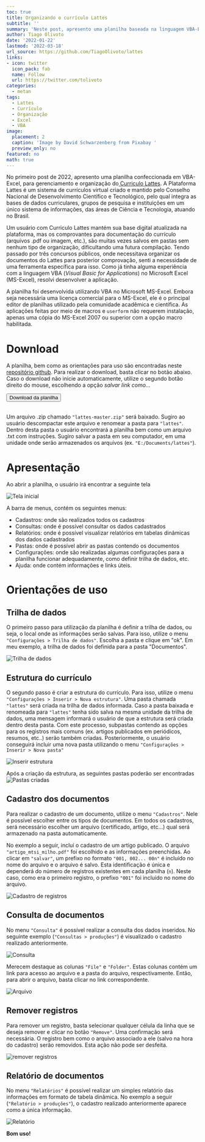 ```yaml
---
toc: true
title: Organizando o currículo Lattes
subtitle: ''
summary: 'Neste post, apresento uma planilha baseada na linguagem VBA-Excel para gerenciamento e organização do currículo lattes.'
author: Tiago Olivoto
date: '2022-01-22'
lastmod: '2022-03-18'
url_source: https://github.com/TiagoOlivoto/lattes
links:
- icon: twitter
  icon_pack: fab
  name: Follow
  url: https://twitter.com/tolivoto
categories:
  - metan
tags:
  - Lattes
  - Currículo
  - Organização
  - Excel
  - VBA
image:
  placement: 2
  caption: 'Image by David Schwarzenberg from Pixabay '
  preview_only: no
featured: no
math: true
---
```


<script src="https://kit.fontawesome.com/1f72d6921a.js" crossorigin="anonymous"></script>




No primeiro post de 2022, apresento uma planilha confeccionada em VBA-Excel, para gerenciamento e organização do[ Curriculo Lattes](https://lattes.cnpq.br/). A Plataforma Lattes é um sistema de currículos virtual criado e mantido pelo Conselho Nacional de Desenvolvimento Científico e Tecnológico, pelo qual integra as bases de dados curriculares, grupos de pesquisa e instituições em um único sistema de informações, das áreas de Ciência e Tecnologia, atuando no Brasil.

Um usuário com Curriculo Lattes mantém sua base digital atualizada na plataforma, mas os comprovantes para documentação do currículo (arquivos .pdf ou imagem, etc.), são muitas vezes salvos em pastas sem nenhum tipo de organização, dificultando uma futura compilação. Tendo passado por três concursos públicos, onde necessitava organizar os documentos do Lattes para posterior comprovação, senti a necessidade de uma ferramenta específica para isso. Como já tinha alguma experiência com a linguagem VBA (*Visual Basic for Applications*) no Microsoft Excel (MS-Excel), resolvi desenvolver a aplicação.


A planilha foi desenvolvida utilizando VBA no Microsoft MS-Excel. Embora seja necessária uma licença comercial para o MS-Excel, ele é o principal editor de planilhas utilizado pela comunidade acadêmica e científica. As aplicações feitas por meio de macros e `userform` não requerem instalação, apenas uma cópia do MS-Excel 2007 ou superior com a opção macro habilitada.



# <i class="fas fa-database"></i> Download

A planilha, bem como as orientações para uso são encontradas neste [repositório github](https://github.com/TiagoOlivoto/lattes). Para realizar o download, basta clicar no botão abaixo. Caso o download não inicie automaticamente, utilize o segundo botão direito do mouse, escolhendo a opção *salvar link como...* 


<a href="https://github.com/TiagoOlivoto/lattes/archive/refs/heads/master.zip">
<button class="btn btn-success"><i class="fa fa-save"></i> Download da planilha</button>
</a>
<br>
<br>

Um arquivo .zip chamado `"lattes-master.zip"` será baixado. Sugiro ao usuário descompactar este arquivo e renomear a pasta para `"lattes"`. Dentro desta pasta o usuário encontrará a planilha bem como um arquivo .txt com instruções. Sugiro salvar a pasta em seu computador, em uma unidade onde serão armazenados os arquivos (ex. `"E:/Documents/lattes"`).


# Apresentação

Ao abrir a planilha, o usuário irá encontrar a seguinte tela 

![Tela inicial](images/home.png)

A barra de menus, contém os seguintes menus:

* Cadastros: onde são realizados todos os cadastros
* Consultas: onde é possível consultar os dados cadastrados
* Relatórios: onde é possível visualizar relatórios em tabelas dinâmicas dos dados cadastrados
* Pastas: onde é possível abrir as pastas contendo os documentos
* Configurações: onde são realizadas algumas configurações para a planilha funcionar adequadamente, como definir trilha de dados, etc.
* Ajuda: onde contém informações e links úteis.

# Orientações de uso

## Trilha de dados

O primeiro passo para utilização da planilha é definir a trilha de dados, ou seja, o local onde as informações serão salvas. Para isso, utilize o menu `"Configurações > Trilha de dados"`. Escolha a pasta e clique em "ok". Em meu exemplo, a trilha de dados foi definida para a pasta "Documentos".

![Trilha de dados](images/trilha.png)


##  Estrutura do currículo

O segundo passo é criar a estrutura do currículo. Para isso, utilize o menu `"Configurações > Inserir > Nova estrutura"`. Uma pasta chamada `"lattes"` será criada na trilha de dados informada. Caso a pasta baixada e renomeada para `"lattes"` tenha sido salva na mesma unidade da trilha de dados, uma mensagem informará o usuário de que a estrutura será criada dentro desta pasta. Com este processo, subpastas contendo as opções para os registros mais comuns (ex. artigos publicados em periódicos, resumos, etc..) serão também criadas. Posteriormente, o usuário conseguirá incluir uma nova pasta utilizando o menu `"Configurações > Inserir > Nova pasta"`

![Inserir estrutura](images/estrutura.png)


Após a criação da estrutura, as seguintes pastas poderão ser encontradas
![Pastas criadas](images/pastas_criadas.png)



##  Cadastro dos documentos

Para realizar o cadastro de um documento, utilize o menu `"Cadastros"`. Nele é possível escolher entre os tipos de documentos. Em todos os cadastros, será necessário escolher um arquivo (certificado, artigo, etc...) qual será armazenado na pasta automaticamente.

No exemplo a seguir, incluí o cadastro de um artigo publicado. O arquivo `"artigo_mtsi_milho.pdf"` foi escolhido e as informações preenchidas. Ao clicar em `"salvar"`, um prefixo no formato `"001, 002... 00n"` é incluído no nome do arquivo e o arquivo é salvo. Esta identificação é única e dependerá do número de registros existentes em cada planilha (`n`). Neste caso, como era o primeiro registro, o prefixo `"001"` foi incluído no nome do arquivo.

![Cadastro de registros](images/cadastros.png)

## Consulta de documentos

No menu `"Consulta"` é possível realizar a consulta dos dados inseridos. No seguinte exemplo (`"Consultas > produções"`) é visualizado o cadastro realizado anteriormente. 

![Consulta](images/consulta.png)


Merecem destaque as colunas `"File"` e `"Folder"`. Estas colunas contém um link para acesso ao arquivo e a pasta do arquivo, respectivamente. Então, para abrir o arquivo, basta clicar no link correspondente. 

![Arquivo](images/file.png)


## Remover registros 
Para remover um registro, basta selecionar qualquer célula da linha que se deseja remover e clicar no botão `"Remove"`. Uma confirmação será necessária. O registro bem como o arquivo associado a ele (salvo na hora do cadastro) serão removidos. Esta ação não pode ser desfeita.

![remover registros](images/remover.png)

## Relatório de documentos
No menu `"Relatórios"` é possível realizar um simples relatório das informações em formato de tabela dinâmica. No exemplo a seguir (`"Relatório > produções"`), o cadastro realizado anteriormente aparece como a única informação.

![Relatório](images/relatorios.png)


**Bom uso!**




